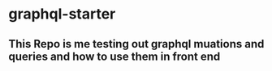 # graphql-starter

## This Repo is me testing out graphql muations and queries and how to use them in front end
